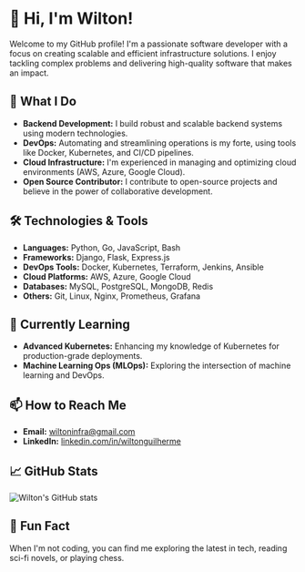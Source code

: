 # 👋 Hi, I'm Wilton!

Welcome to my GitHub profile! I'm a passionate software developer with a focus on creating scalable and efficient infrastructure solutions. I enjoy tackling complex problems and delivering high-quality software that makes an impact.

## 🚀 What I Do

- **Backend Development:** I build robust and scalable backend systems using modern technologies.
- **DevOps:** Automating and streamlining operations is my forte, using tools like Docker, Kubernetes, and CI/CD pipelines.
- **Cloud Infrastructure:** I'm experienced in managing and optimizing cloud environments (AWS, Azure, Google Cloud).
- **Open Source Contributor:** I contribute to open-source projects and believe in the power of collaborative development.

## 🛠️ Technologies & Tools

- **Languages:** Python, Go, JavaScript, Bash
- **Frameworks:** Django, Flask, Express.js
- **DevOps Tools:** Docker, Kubernetes, Terraform, Jenkins, Ansible
- **Cloud Platforms:** AWS, Azure, Google Cloud
- **Databases:** MySQL, PostgreSQL, MongoDB, Redis
- **Others:** Git, Linux, Nginx, Prometheus, Grafana

## 🌱 Currently Learning

- **Advanced Kubernetes:** Enhancing my knowledge of Kubernetes for production-grade deployments.
- **Machine Learning Ops (MLOps):** Exploring the intersection of machine learning and DevOps.

## 📫 How to Reach Me

- **Email:** [wiltoninfra@gmail.com](mailto:wiltoninfra@gmail.com)
- **LinkedIn:** [linkedin.com/in/wiltonguilherme](https://www.linkedin.com/in/wiltonguilherme)

## 📈 GitHub Stats

![Wilton's GitHub stats](https://github-readme-stats.vercel.app/api?username=wiltoninfra&show_icons=true&theme=dark)

## 🧩 Fun Fact

When I'm not coding, you can find me exploring the latest in tech, reading sci-fi novels, or playing chess.
